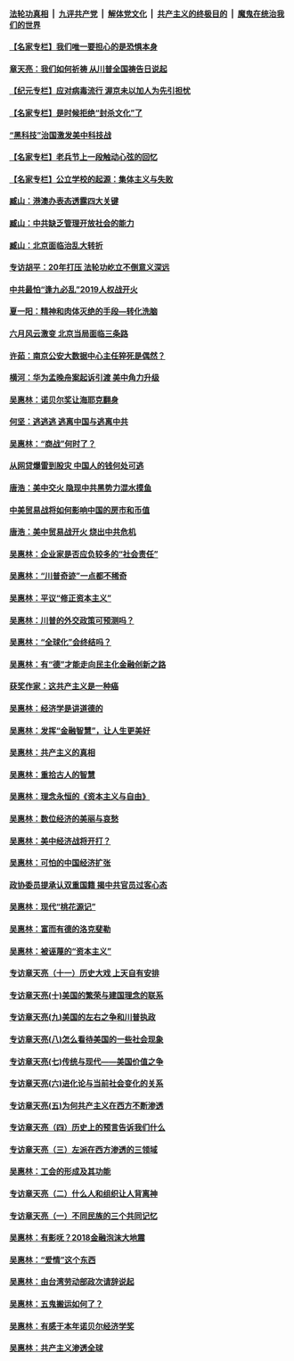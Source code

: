 ####  [法轮功真相](../../../../basic/blob/master/README.md?t=05030201) &nbsp;|&nbsp; [九评共产党](../../../../9ping.md/blob/master/README.md?t=05030201) &nbsp;|&nbsp; [解体党文化](../../../../jtdwh.md/blob/master/README.md?t=05030201)  &nbsp;|&nbsp; [共产主义的终极目的](../../../../gczydzjmd.md/blob/master/README.md?t=05030201) &nbsp;|&nbsp; [魔鬼在统治我们的世界](../../../../mgztzwmdsj.md/blob/master/README.md?t=05030201) 

#### [【名家专栏】我们唯一要担心的是恐惧本身](../pages/nsc423/n12073492.md?t=05030201) 

#### [章天亮：我们如何祈祷 从川普全国祷告日说起](../pages/nsc423/n11944627.md?t=05030201) 

#### [【纪元专栏】应对病毒流行 渥京未以加人为先引担忧](../pages/nsc423/n11875714.md?t=05030201) 

#### [【名家专栏】是时候拒绝“封杀文化”了](../pages/nsc423/n11814093.md?t=05030201) 

#### [“黑科技”治国激发美中科技战](../pages/nsc423/n11638056.md?t=05030201) 

#### [【名家专栏】老兵节上一段触动心弦的回忆](../pages/nsc423/n11646016.md?t=05030201) 

#### [【名家专栏】公立学校的起源：集体主义与失败](../pages/nsc423/n11601833.md?t=05030201) 

#### [臧山：港澳办表态透露四大关键](../pages/nsc423/n11421628.md?t=05030201) 

#### [臧山：中共缺乏管理开放社会的能力](../pages/nsc423/n11407457.md?t=05030201) 

#### [臧山：北京面临治乱大转折](../pages/nsc423/n11406895.md?t=05030201) 

#### [专访胡平：20年打压 法轮功屹立不倒意义深远](../pages/nsc423/n11398800.md?t=05030201) 

#### [中共最怕“逢九必乱”2019人权战开火](../pages/nsc423/n11385248.md?t=05030201) 

#### [夏一阳：精神和肉体灭绝的手段—转化洗脑](../pages/nsc423/n11368250.md?t=05030201) 

#### [六月风云激变 北京当局面临三条路](../pages/nsc423/n11313668.md?t=05030201) 

#### [许茹：南京公安大数据中心主任猝死是偶然？](../pages/nsc423/n11064744.md?t=05030201) 

#### [横河：华为孟晚舟案起诉引渡 美中角力升级](../pages/nsc423/n11027230.md?t=05030201) 

#### [吴惠林：诺贝尔奖让海耶克翻身](../pages/nsc423/n10890049.md?t=05030201) 

#### [何坚：逃逃逃 逃离中国与逃离中共](../pages/nsc423/n10592891.md?t=05030201) 

#### [吴惠林：“商战”何时了？](../pages/nsc423/n10573558.md?t=05030201) 

#### [从网贷爆雷到股灾 中国人的钱何处可逃](../pages/nsc423/n10572800.md?t=05030201) 

#### [唐浩：美中交火 隐现中共黑势力混水摸鱼](../pages/nsc423/n10544040.md?t=05030201) 

#### [中美贸易战将如何影响中国的房市和币值](../pages/nsc423/n10543697.md?t=05030201) 

#### [唐浩：美中贸易战开火 烧出中共危机](../pages/nsc423/n10540126.md?t=05030201) 

#### [吴惠林：企业家是否应负较多的“社会责任”](../pages/nsc423/n10535022.md?t=05030201) 

#### [吴惠林：“川普奇迹”一点都不稀奇](../pages/nsc423/n10512808.md?t=05030201) 

#### [吴惠林：平议“修正资本主义”](../pages/nsc423/n10495724.md?t=05030201) 

#### [吴惠林：川普的外交政策可预测吗？](../pages/nsc423/n10462387.md?t=05030201) 

#### [吴惠林：“全球化”会终结吗？](../pages/nsc423/n10452838.md?t=05030201) 

#### [吴惠林：有“德”才能走向民主化金融创新之路](../pages/nsc423/n10432292.md?t=05030201) 

#### [获奖作家：这共产主义是一种癌](../pages/nsc423/n10431541.md?t=05030201) 

#### [吴惠林：经济学是讲道德的](../pages/nsc423/n10398014.md?t=05030201) 

#### [吴惠林：发挥“金融智慧”，让人生更美好](../pages/nsc423/n10375019.md?t=05030201) 

#### [吴惠林：共产主义的真相](../pages/nsc423/n10351394.md?t=05030201) 

#### [吴惠林：重拾古人的智慧](../pages/nsc423/n10337691.md?t=05030201) 

#### [吴惠林：理念永恒的《资本主义与自由》](../pages/nsc423/n10316274.md?t=05030201) 

#### [吴惠林：数位经济的美丽与哀愁](../pages/nsc423/n10292946.md?t=05030201) 

#### [吴惠林：美中经济战将开打？](../pages/nsc423/n10258825.md?t=05030201) 

#### [吴惠林：可怕的中国经济扩张](../pages/nsc423/n10219147.md?t=05030201) 

#### [政协委员提承认双重国籍 揭中共官员过客心态](../pages/nsc423/n10208809.md?t=05030201) 

#### [吴惠林：现代“桃花源记”](../pages/nsc423/n10185234.md?t=05030201) 

#### [吴惠林：富而有德的洛克斐勒](../pages/nsc423/n10142264.md?t=05030201) 

#### [吴惠林：被诬蔑的“资本主义”](../pages/nsc423/n10124816.md?t=05030201) 

#### [专访章天亮（十一）历史大戏 上天自有安排](../pages/nsc423/n10094905.md?t=05030201) 

#### [专访章天亮(十)美国的繁荣与建国理念的联系](../pages/nsc423/n10094899.md?t=05030201) 

#### [专访章天亮(九)美国的左右之争和川普执政](../pages/nsc423/n10094889.md?t=05030201) 

#### [专访章天亮(八)怎么看待美国的一些社会现象](../pages/nsc423/n10094857.md?t=05030201) 

#### [专访章天亮(七)传统与现代——美国价值之争](../pages/nsc423/n10093140.md?t=05030201) 

#### [专访章天亮(六)进化论与当前社会变化的关系](../pages/nsc423/n10092036.md?t=05030201) 

#### [专访章天亮(五)为何共产主义在西方不断渗透](../pages/nsc423/n10083620.md?t=05030201) 

#### [专访章天亮（四）历史上的预言告诉我们什么](../pages/nsc423/n10083606.md?t=05030201) 

#### [专访章天亮（三）左派在西方渗透的三领域](../pages/nsc423/n10081115.md?t=05030201) 

#### [吴惠林：工会的形成及其功能](../pages/nsc423/n10080633.md?t=05030201) 

#### [专访章天亮（二）什么人和组织让人背离神](../pages/nsc423/n10076637.md?t=05030201) 

#### [专访章天亮（一）不同民族的三个共同记忆](../pages/nsc423/n10074188.md?t=05030201) 

#### [吴惠林：有影呒？2018金融泡沫大地震](../pages/nsc423/n10040534.md?t=05030201) 

#### [吴惠林：“爱情”这个东西](../pages/nsc423/n10019423.md?t=05030201) 

#### [吴惠林：由台湾劳动部政次请辞说起](../pages/nsc423/n9979679.md?t=05030201) 

#### [吴惠林：五鬼搬运如何了？](../pages/nsc423/n9925338.md?t=05030201) 

#### [吴惠林：有感于本年诺贝尔经济学奖](../pages/nsc423/n9871883.md?t=05030201) 

#### [吴惠林：共产主义渗透全球](../pages/nsc423/n9812748.md?t=05030201) 


